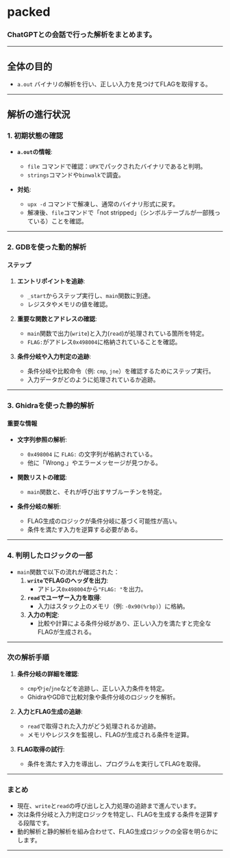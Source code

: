 # packed

### ChatGPTとの会話で行った解析をまとめます。

---

## **全体の目的**
- `a.out` バイナリの解析を行い、正しい入力を見つけてFLAGを取得する。

---

## **解析の進行状況**

### **1. 初期状態の確認**
- **`a.out`の情報**:
  - `file` コマンドで確認：`UPX`でパックされたバイナリであると判明。
  - `strings`コマンドや`binwalk`で調査。

- **対処**:
  - `upx -d` コマンドで解凍し、通常のバイナリ形式に戻す。
  - 解凍後、`file`コマンドで「not stripped」（シンボルテーブルが一部残っている）ことを確認。

---

### **2. GDBを使った動的解析**
#### **ステップ**
1. **エントリポイントを追跡**:
   - `_start`からステップ実行し、`main`関数に到達。
   - レジスタやメモリの値を確認。

2. **重要な関数とアドレスの確認**:
   - `main`関数で出力(`write`)と入力(`read`)が処理されている箇所を特定。
   - `FLAG:`がアドレス`0x498004`に格納されていることを確認。

3. **条件分岐や入力判定の追跡**:
   - 条件分岐や比較命令（例: `cmp`, `jne`）を確認するためにステップ実行。
   - 入力データがどのように処理されているか追跡。

---

### **3. Ghidraを使った静的解析**
#### **重要な情報**
- **文字列参照の解析**:
  - `0x498004` に `FLAG:` の文字列が格納されている。
  - 他に「Wrong.」やエラーメッセージが見つかる。

- **関数リストの確認**:
  - `main`関数と、それが呼び出すサブルーチンを特定。

- **条件分岐の解析**:
  - FLAG生成のロジックが条件分岐に基づく可能性が高い。
  - 条件を満たす入力を逆算する必要がある。

---

### **4. 判明したロジックの一部**
- `main`関数で以下の流れが確認された：
  1. **`write`でFLAGのヘッダを出力**:
     - アドレス`0x498004`から`"FLAG: "`を出力。
  2. **`read`でユーザー入力を取得**:
     - 入力はスタック上のメモリ（例: `-0x90(%rbp)`）に格納。
  3. **入力の判定**:
     - 比較や計算による条件分岐があり、正しい入力を満たすと完全なFLAGが生成される。

---

### **次の解析手順**
1. **条件分岐の詳細を確認**:
   - `cmp`や`je`/`jne`などを追跡し、正しい入力条件を特定。
   - GhidraやGDBで比較対象や条件分岐のロジックを解析。

2. **入力とFLAG生成の追跡**:
   - `read`で取得された入力がどう処理されるか追跡。
   - メモリやレジスタを監視し、FLAGが生成される条件を逆算。

3. **FLAG取得の試行**:
   - 条件を満たす入力を導出し、プログラムを実行してFLAGを取得。

---

### **まとめ**
- 現在、`write`と`read`の呼び出しと入力処理の追跡まで進んでいます。
- 次は条件分岐と入力判定ロジックを特定し、FLAGを生成する条件を逆算する段階です。
- 動的解析と静的解析を組み合わせて、FLAG生成ロジックの全容を明らかにします。

---

